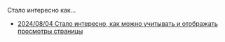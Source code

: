 Стало интересно как...

* [2024/08/04 Стало интересно, как можно учитывать и отображать просмотры страницы](./20240804-live-view-counter/)
